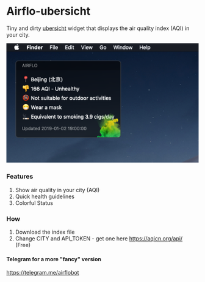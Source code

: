 # Airflo-ubersicht
Tiny and dirty [ubersicht](http://tracesof.net/uebersicht/) widget that displays the air quality index (AQI) in your city.

![screenshot](https://github.com/kelvinwebdesigner/Airflo-ubersicht/raw/master/screenshot.png)

### Features

1. Show air quality in your city (AQI)
2. Quick health guidelines
3. Colorful Status 


### How
1. Download the index file
2. Change CITY and API_TOKEN - get one here https://aqicn.org/api/ (Free)

#### Telegram for a more "fancy" version
https://telegram.me/airflobot
